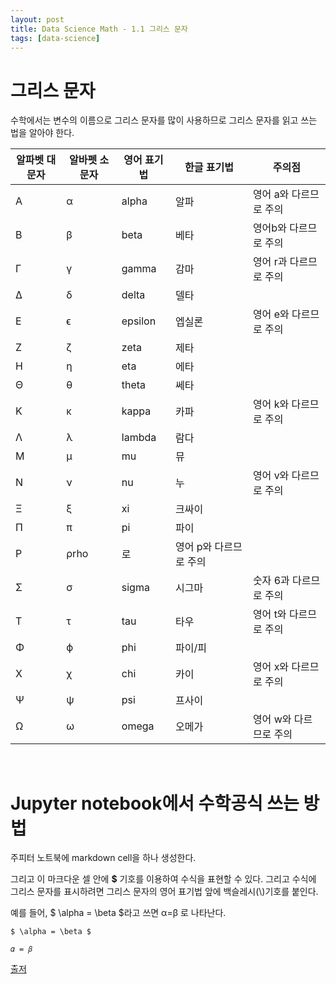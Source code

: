 ```yaml
---
layout: post
title: Data Science Math - 1.1 그리스 문자
tags: [data-science]
---
```


# 그리스 문자
수학에서는 변수의 이름으로 그리스 문자를 많이 사용하므로 그리스 문자를 읽고 쓰는 법을 알아야 한다.

|알파벳 대문자|알바펫 소문자|영어 표기법|한글 표기법|주의점|
|------|---|---|---|---|
A|α|alpha|알파|영어 a와 다르므로 주의
B|β|beta|베타|영어b와 다르므로 주의
Γ|γ|gamma|감마|영어 r과 다르므로 주의
Δ|δ|delta|델타
E|ϵ|epsilon|엡실론|영어 e와 다르므로 주의
Z|ζ|zeta|제타
H|η|eta|에타
Θ|θ|theta|쎄타
K|κ|kappa|카파|영어 k와 다르므로 주의
Λ|λ|lambda|람다
M|μ|mu|뮤
N|ν|nu|누|영어 v와 다르므로 주의
Ξ|ξ|xi|크싸이
Π|π|pi|파이
P|ρrho|로|영어 p와 다르므로 주의
Σ|σ|sigma|시그마|숫자 6과 다르므로 주의
T|τ|tau|타우|영어 t와 다르므로 주의
Φ|ϕ|phi|파이/피
X|χ|chi|카이|영어 x와 다르므로 주의
Ψ|ψ|psi|프사이
Ω|ω|omega|오메가|영어 w와 다르므로 주의

&nbsp;
&nbsp;
&nbsp;

# Jupyter notebook에서 수학공식 쓰는 방법
주피터 노트북에 markdown cell을 하나 생성한다.

그리고 이 마크다운 셀 안에 **$** 기호를 이용하여 수식을 표현할 수 있다. 그리고 수식에 그리스 문자를 표시하려면 그리스 문자의 영어 표기법 앞에 백슬레시(\\)기호를 붙인다.

예를 들어, $ \\alpha = \\beta $라고 쓰면 α=β 로 나타난다.

~~~
$ \alpha = \beta $
~~~

~~~
𝛼 = 𝛽
~~~

[출저](https://datascienceschool.net/view-notebook/e943c350244842a99ab4503fa50b8a6b/)
